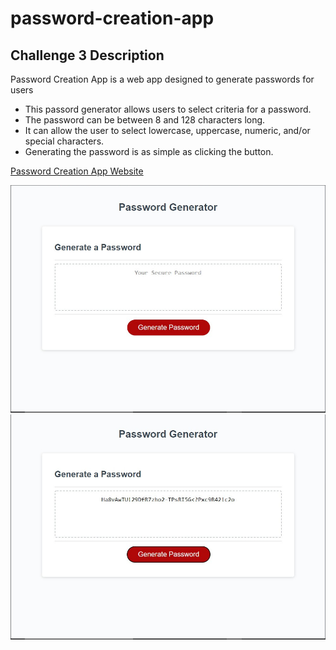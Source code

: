 # password-creation-app #
## Challenge 3 Description ##

Password Creation App is a web app designed to generate passwords for users

* This passord generator allows users to select criteria for a password.
* The password can be between 8 and 128 characters long.
* It can allow the user to select lowercase, uppercase, numeric, and/or special characters.
* Generating the password is as simple as clicking the button.

[Password Creation App Website](password-creation-app.netlify.app)

![screenshot one](/assets/images/pca-1.jpg "Before pushing the button") 
![screenshot two](/assets/images/pca-2.jpg "After password generation example")
